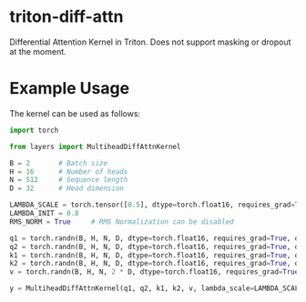 # triton-diff-attn
Differential Attention Kernel in Triton. Does not support masking or dropout at the moment. 

# Example Usage
The kernel can be used as follows:

```python
import torch

from layers import MultiheadDiffAttnKernel

B = 2       # Batch size
H = 16      # Number of heads
N = 512     # Sequence length
D = 32      # Head dimension

LAMBDA_SCALE = torch.tensor([0.5], dtype=torch.float16, requires_grad=True).to("cuda")
LAMBDA_INIT = 0.8
RMS_NORM = True     # RMS Normalization can be disabled

q1 = torch.randn(B, H, N, D, dtype=torch.float16, requires_grad=True, device="cuda")
q2 = torch.randn(B, H, N, D, dtype=torch.float16, requires_grad=True, device="cuda")
k1 = torch.randn(B, H, N, D, dtype=torch.float16, requires_grad=True, device="cuda")
k2 = torch.randn(B, H, N, D, dtype=torch.float16, requires_grad=True, device="cuda")
v = torch.randn(B, H, N, 2 * D, dtype=torch.float16, requires_grad=True, device="cuda")

y = MultiheadDiffAttnKernel(q1, q2, k1, k2, v, lambda_scale=LAMBDA_SCALE, rms_norm=RMS_NORM)
```
